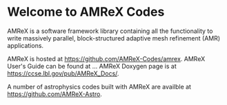 # Welcome to AMReX Codes

AMReX is a software framework library containing all the functionality to write massively parallel, block-structured adaptive
mesh refinement (AMR) applications.

AMReX is hosted at https://github.com/AMReX-Codes/amrex.  AMReX User's Guide can be found at ...  AMReX Doxygen page is at https://ccse.lbl.gov/pub/AMReX_Docs/.

A number of astrophysics codes built with AMReX are availble at https://github.com/AMReX-Astro.
